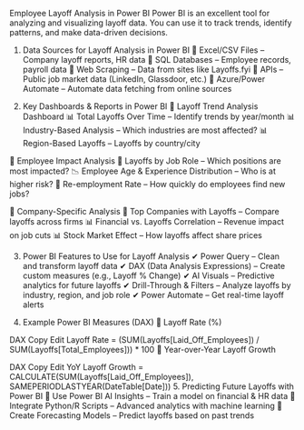 Employee Layoff Analysis in Power BI
Power BI is an excellent tool for analyzing and visualizing layoff data. You can use it to track trends, identify patterns, and make data-driven decisions.

1. Data Sources for Layoff Analysis in Power BI
🔹 Excel/CSV Files – Company layoff reports, HR data
🔹 SQL Databases – Employee records, payroll data
🔹 Web Scraping – Data from sites like Layoffs.fyi
🔹 APIs – Public job market data (LinkedIn, Glassdoor, etc.)
🔹 Azure/Power Automate – Automate data fetching from online sources

2. Key Dashboards & Reports in Power BI
🔹 Layoff Trend Analysis Dashboard
📊 Total Layoffs Over Time – Identify trends by year/month
📊 Industry-Based Analysis – Which industries are most affected?
📊 Region-Based Layoffs – Layoffs by country/city

🔹 Employee Impact Analysis
👥 Layoffs by Job Role – Which positions are most impacted?
📉 Employee Age & Experience Distribution – Who is at higher risk?
🔄 Re-employment Rate – How quickly do employees find new jobs?

🔹 Company-Specific Analysis
🏢 Top Companies with Layoffs – Compare layoffs across firms
📊 Financial vs. Layoffs Correlation – Revenue impact on job cuts
📊 Stock Market Effect – How layoffs affect share prices

3. Power BI Features to Use for Layoff Analysis
✔ Power Query – Clean and transform layoff data
✔ DAX (Data Analysis Expressions) – Create custom measures (e.g., Layoff % Change)
✔ AI Visuals – Predictive analytics for future layoffs
✔ Drill-Through & Filters – Analyze layoffs by industry, region, and job role
✔ Power Automate – Get real-time layoff alerts

4. Example Power BI Measures (DAX)
🔹 Layoff Rate (%)

DAX
Copy
Edit
Layoff Rate = (SUM(Layoffs[Laid_Off_Employees]) / SUM(Layoffs[Total_Employees])) * 100
🔹 Year-over-Year Layoff Growth

DAX
Copy
Edit
YoY Layoff Growth = 
CALCULATE(SUM(Layoffs[Laid_Off_Employees]), SAMEPERIODLASTYEAR(DateTable[Date])) 
5. Predicting Future Layoffs with Power BI
🔹 Use Power BI AI Insights – Train a model on financial & HR data
🔹 Integrate Python/R Scripts – Advanced analytics with machine learning
🔹 Create Forecasting Models – Predict layoffs based on past trends
